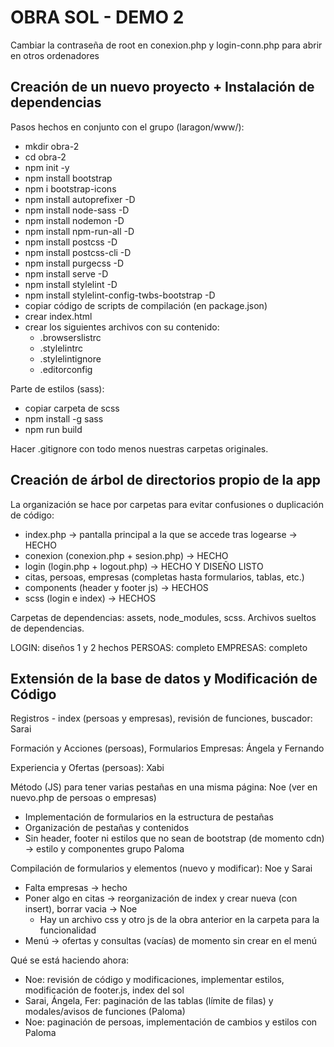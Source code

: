 # OBRA SOL - DEMO 2

Cambiar la contraseña de root en conexion.php y login-conn.php para abrir en otros ordenadores

## Creación de un nuevo proyecto + Instalación de dependencias

Pasos hechos en conjunto con el grupo (laragon/www/):

- mkdir obra-2
- cd obra-2
- npm init -y
- npm install bootstrap
- npm i bootstrap-icons
- npm install autoprefixer -D
- npm install node-sass -D
- npm install nodemon -D
- npm install npm-run-all -D
- npm install postcss -D
- npm install postcss-cli -D
- npm install purgecss -D
- npm install serve -D
- npm install stylelint -D
- npm install stylelint-config-twbs-bootstrap -D
- copiar código de scripts de compilación (en package.json)
- crear index.html
- crear los siguientes archivos con su contenido:
  - .browserslistrc
  - .stylelintrc
  - .stylelintignore
  - .editorconfig

Parte de estilos (sass):

- copiar carpeta de scss
- npm install -g sass
- npm run build

Hacer .gitignore con todo menos nuestras carpetas originales.

## Creación de árbol de directorios propio de la app

La organización se hace por carpetas para evitar confusiones o duplicación de código:

- index.php -> pantalla principal a la que se accede tras logearse -> HECHO
- conexion (conexion.php + sesion.php) -> HECHO
- login (login.php + logout.php) -> HECHO Y DISEÑO LISTO
- citas, persoas, empresas (completas hasta formularios, tablas, etc.)
- components (header y footer js) -> HECHOS
- scss (login e index) -> HECHOS

Carpetas de dependencias: assets, node_modules, scss.
Archivos sueltos de dependencias.

LOGIN: diseños 1 y 2 hechos
PERSOAS: completo
EMPRESAS: completo

## Extensión de la base de datos y Modificación de Código

Registros - index (persoas y empresas), revisión de funciones, buscador: Sarai

Formación y Acciones (persoas), Formularios Empresas: Ángela y Fernando

Experiencia y Ofertas (persoas): Xabi

Método (JS) para tener varias pestañas en una misma página: Noe (ver en nuevo.php de persoas o empresas)

- Implementación de formularios en la estructura de pestañas
- Organización de pestañas y contenidos
- Sin header, footer ni estilos que no sean de bootstrap (de momento cdn) -> estilo y componentes grupo Paloma

Compilación de formularios y elementos (nuevo y modificar): Noe y Sarai

- Falta empresas -> hecho
- Poner algo en citas -> reorganización de index y crear nueva (con insert), borrar vacia -> Noe
  - Hay un archivo css y otro js de la obra anterior en la carpeta para la funcionalidad
- Menú -> ofertas y consultas (vacías) de momento sin crear en el menú

Qué se está haciendo ahora:

- Noe: revisión de código y modificaciones, implementar estilos, modificación de footer.js, index del sol
- Sarai, Ángela, Fer: paginación de las tablas (límite de filas) y modales/avisos de funciones (Paloma)
- Noe: paginación de persoas, implementación de cambios y estilos con Paloma
